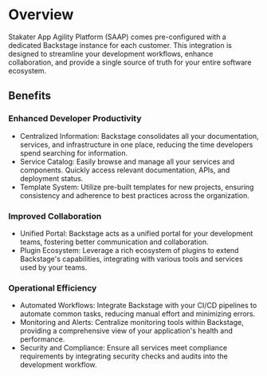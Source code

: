 # Overview

Stakater App Agility Platform (SAAP) comes pre-configured with a dedicated Backstage instance for each customer. This integration is designed to streamline your development workflows, enhance collaboration, and provide a single source of truth for your entire software ecosystem.

## Benefits

### Enhanced Developer Productivity

- Centralized Information: Backstage consolidates all your documentation, services, and infrastructure in one place, reducing the time developers spend searching for information.
- Service Catalog: Easily browse and manage all your services and components. Quickly access relevant documentation, APIs, and deployment status.
- Template System: Utilize pre-built templates for new projects, ensuring consistency and adherence to best practices across the organization.

### Improved Collaboration

- Unified Portal: Backstage acts as a unified portal for your development teams, fostering better communication and collaboration.
- Plugin Ecosystem: Leverage a rich ecosystem of plugins to extend Backstage's capabilities, integrating with various tools and services used by your teams.

### Operational Efficiency

- Automated Workflows: Integrate Backstage with your CI/CD pipelines to automate common tasks, reducing manual effort and minimizing errors.
- Monitoring and Alerts: Centralize monitoring tools within Backstage, providing a comprehensive view of your application's health and performance.
- Security and Compliance: Ensure all services meet compliance requirements by integrating security checks and audits into the development workflow.
